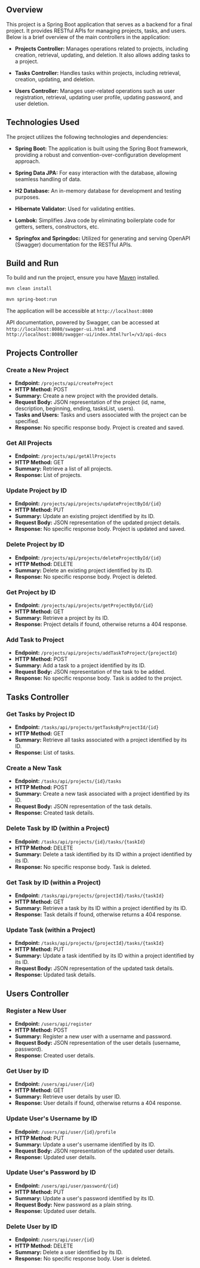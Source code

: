 ## Overview

This project is a Spring Boot application that serves as a backend for a final project. It provides RESTful APIs for managing projects, tasks, and users. Below is a brief overview of the main controllers in the application:

- **Projects Controller:** Manages operations related to projects, including creation, retrieval, updating, and deletion. It also allows adding tasks to a project.

- **Tasks Controller:** Handles tasks within projects, including retrieval, creation, updating, and deletion.

- **Users Controller:** Manages user-related operations such as user registration, retrieval, updating user profile, updating password, and user deletion.

## Technologies Used

The project utilizes the following technologies and dependencies:

- **Spring Boot:** The application is built using the Spring Boot framework, providing a robust and convention-over-configuration development approach.

- **Spring Data JPA:** For easy interaction with the database, allowing seamless handling of data.

- **H2 Database:** An in-memory database for development and testing purposes.

- **Hibernate Validator:** Used for validating entities.

- **Lombok:** Simplifies Java code by eliminating boilerplate code for getters, setters, constructors, etc.

- **Springfox and Springdoc:** Utilized for generating and serving OpenAPI (Swagger) documentation for the RESTful APIs.

## Build and Run

To build and run the project, ensure you have [Maven](https://maven.apache.org/) installed.

```bash
mvn clean install
```

```bash
mvn spring-boot:run
```

The application will be accessible at `http://localhost:8080`

API documentation, powered by Swagger, can be accessed at `http://localhost:8080/swagger-ui.html` and `http://localhost:8080/swagger-ui/index.html?url=/v3/api-docs`

## Projects Controller

### Create a New Project
- **Endpoint:** `/projects/api/createProject`
- **HTTP Method:** POST
- **Summary:** Create a new project with the provided details.
- **Request Body:** JSON representation of the project (id, name, description, beginning, ending, tasksList, users).
- **Tasks and Users:** Tasks and users associated with the project can be specified.
- **Response:** No specific response body. Project is created and saved.

### Get All Projects
- **Endpoint:** `/projects/api/getAllProjects`
- **HTTP Method:** GET
- **Summary:** Retrieve a list of all projects.
- **Response:** List of projects.

### Update Project by ID
- **Endpoint:** `/projects/api/projects/updateProjectById/{id}`
- **HTTP Method:** PUT
- **Summary:** Update an existing project identified by its ID.
- **Request Body:** JSON representation of the updated project details.
- **Response:** No specific response body. Project is updated and saved.

### Delete Project by ID
- **Endpoint:** `/projects/api/projects/deleteProjectById/{id}`
- **HTTP Method:** DELETE
- **Summary:** Delete an existing project identified by its ID.
- **Response:** No specific response body. Project is deleted.

### Get Project by ID
- **Endpoint:** `/projects/api/projects/getProjectById/{id}`
- **HTTP Method:** GET
- **Summary:** Retrieve a project by its ID.
- **Response:** Project details if found, otherwise returns a 404 response.

### Add Task to Project
- **Endpoint:** `/projects/api/projects/addTaskToProject/{projectId}`
- **HTTP Method:** POST
- **Summary:** Add a task to a project identified by its ID.
- **Request Body:** JSON representation of the task to be added.
- **Response:** No specific response body. Task is added to the project.

## Tasks Controller

### Get Tasks by Project ID
- **Endpoint:** `/tasks/api/projects/getTasksByProjectId/{id}`
- **HTTP Method:** GET
- **Summary:** Retrieve all tasks associated with a project identified by its ID.
- **Response:** List of tasks.

### Create a New Task
- **Endpoint:** `/tasks/api/projects/{id}/tasks`
- **HTTP Method:** POST
- **Summary:** Create a new task associated with a project identified by its ID.
- **Request Body:** JSON representation of the task details.
- **Response:** Created task details.

### Delete Task by ID (within a Project)
- **Endpoint:** `/tasks/api/projects/{id}/tasks/{taskId}`
- **HTTP Method:** DELETE
- **Summary:** Delete a task identified by its ID within a project identified by its ID.
- **Response:** No specific response body. Task is deleted.

### Get Task by ID (within a Project)
- **Endpoint:** `/tasks/api/projects/{projectId}/tasks/{taskId}`
- **HTTP Method:** GET
- **Summary:** Retrieve a task by its ID within a project identified by its ID.
- **Response:** Task details if found, otherwise returns a 404 response.

### Update Task (within a Project)
- **Endpoint:** `/tasks/api/projects/{projectId}/tasks/{taskId}`
- **HTTP Method:** PUT
- **Summary:** Update a task identified by its ID within a project identified by its ID.
- **Request Body:** JSON representation of the updated task details.
- **Response:** Updated task details.

## Users Controller

### Register a New User
- **Endpoint:** `/users/api/register`
- **HTTP Method:** POST
- **Summary:** Register a new user with a username and password.
- **Request Body:** JSON representation of the user details (username, password).
- **Response:** Created user details.

### Get User by ID
- **Endpoint:** `/users/api/user/{id}`
- **HTTP Method:** GET
- **Summary:** Retrieve user details by user ID.
- **Response:** User details if found, otherwise returns a 404 response.

### Update User's Username by ID
- **Endpoint:** `/users/api/user/{id}/profile`
- **HTTP Method:** PUT
- **Summary:** Update a user's username identified by its ID.
- **Request Body:** JSON representation of the updated user details.
- **Response:** Updated user details.

### Update User's Password by ID
- **Endpoint:** `/users/api/user/password/{id}`
- **HTTP Method:** PUT
- **Summary:** Update a user's password identified by its ID.
- **Request Body:** New password as a plain string.
- **Response:** Updated user details.

### Delete User by ID
- **Endpoint:** `/users/api/user/{id}`
- **HTTP Method:** DELETE
- **Summary:** Delete a user identified by its ID.
- **Response:** No specific response body. User is deleted.
